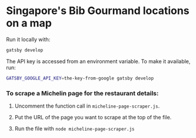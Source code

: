 # Singapore's Bib Gourmand locations on a map


Run it locally with:

```sh
gatsby develop
```

The API key is accessed from an environment variable.
To make it available, run:

```sh
GATSBY_GOOGLE_API_KEY=the-key-from-google gatsby develop
```

### To scrape a Michelin page for the restaurant details:

1) Uncomment the function call in `micheline-page-scraper.js`.

2) Put the URL of the page you want to scrape at the top of the file.

3) Run the file with `node micheline-page-scraper.js`
